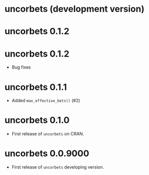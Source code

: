 # uncorbets (development version)

# uncorbets 0.1.2

# uncorbets 0.1.2

* Bug fixes

# uncorbets 0.1.1

* Added `max_effective_bets()` (#2) 

# uncorbets 0.1.0

* First release of `uncorbets` on CRAN.

# uncorbets 0.0.9000

* First release of `uncorbets` developing version.
